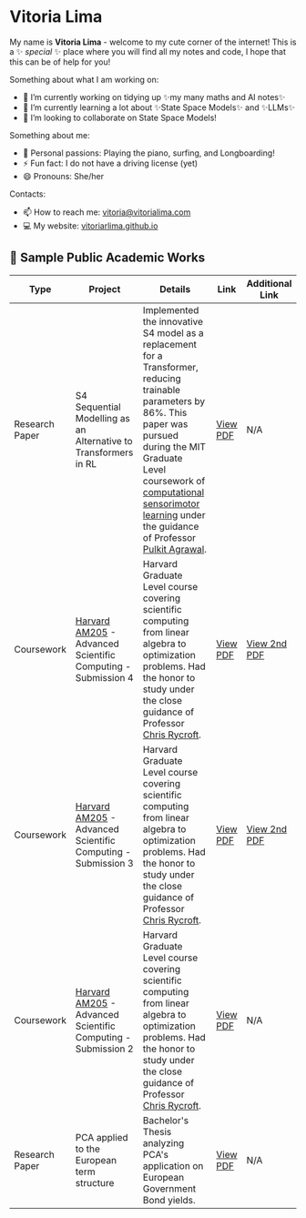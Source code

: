 # Vitoria Lima


My name is **Vitoria Lima** - welcome to my cute corner of the internet! This is a ✨ _special_ ✨ place where you will find all my notes and code, I hope that this can be of help for you! 

Something about what I am working on:
- 🔭 I’m currently working on tidying up ✨my many maths and AI notes✨
- 🌱 I’m currently learning a lot about ✨State Space Models✨ and ✨LLMs✨
- 👯 I’m looking to collaborate on State Space Models!

Something about me:
- 🌊 Personal passions: Playing the piano, surfing, and Longboarding!
- ⚡ Fun fact: I do not have a driving license (yet)
- 😄 Pronouns: She/her

Contacts:
- 📫 How to reach me: vitoria@vitorialima.com
- 💻 My website: [vitoriarlima.github.io](vitoriarlima.github.io)


## 📄 Sample Public Academic Works

| Type            | Project                                                                 | Details                                                                                                                | Link                                                                                                         | Additional Link                                                                                                 |
|-----------------|-------------------------------------------------------------------------|------------------------------------------------------------------------------------------------------------------------|--------------------------------------------------------------------------------------------------------------|----------------------------------------------------------------------------------------------------------------|
| Research Paper  | S4 Sequential Modelling as an Alternative to Transformers in RL         | Implemented the innovative S4 model as a replacement for a Transformer, reducing trainable parameters by 86%. This paper was pursued during the MIT Graduate Level coursework of [computational sensorimotor learning](https://pulkitag.github.io/6.8200/) under the guidance of Professor [Pulkit Agrawal](https://people.csail.mit.edu/pulkitag/). | [View PDF](https://vitoriarlima.github.io/files/S4_decision_transformer.pdf)                              | N/A                                                                                                            |
| Coursework      | [Harvard AM205](https://people.math.wisc.edu/~chr/am205/material.html) - Advanced Scientific Computing - Submission 4 | Harvard Graduate Level course covering scientific computing from linear algebra to optimization problems. Had the honor to study under the close guidance of Professor [Chris Rycroft](https://scholar.google.com/citations?user=IS_xUuIAAAAJ&hl=en). | [View PDF](https://github.com/vitoriarlima/harvard-am205-numerical-methods/blob/master/HW4/writeup.pdf) <br>  | [View 2nd PDF](https://github.com/vitoriarlima/harvard-am205-numerical-methods/blob/master/HW4/writeup1.pdf) |
| Coursework      | [Harvard AM205](https://people.math.wisc.edu/~chr/am205/material.html) - Advanced Scientific Computing - Submission 3 | Harvard Graduate Level course covering scientific computing from linear algebra to optimization problems. Had the honor to study under the close guidance of Professor [Chris Rycroft](https://scholar.google.com/citations?user=IS_xUuIAAAAJ&hl=en). | [View PDF](https://github.com/vitoriarlima/harvard-am205-numerical-methods/blob/master/HW3/writeup.pdf) <br>  | [View 2nd PDF](https://github.com/vitoriarlima/harvard-am205-numerical-methods/blob/master/HW3/writeup24.pdf) |
| Coursework      | [Harvard AM205](https://people.math.wisc.edu/~chr/am205/material.html) - Advanced Scientific Computing - Submission 2 | Harvard Graduate Level course covering scientific computing from linear algebra to optimization problems. Had the honor to study under the close guidance of Professor [Chris Rycroft](https://scholar.google.com/citations?user=IS_xUuIAAAAJ&hl=en). | [View PDF](https://github.com/vitoriarlima/harvard-am205-numerical-methods/blob/master/HW2/AM_205_hw2_writeupl.pdf) | N/A                                                                                                            |
| Research Paper  | PCA applied to the European term structure                              | Bachelor's Thesis analyzing PCA's application on European Government Bond yields.                                      | [View PDF](https://vitoriarlima.github.io/files/PCA_Bond_Portfolio.pdf)                                      | N/A                                                                                                            |


